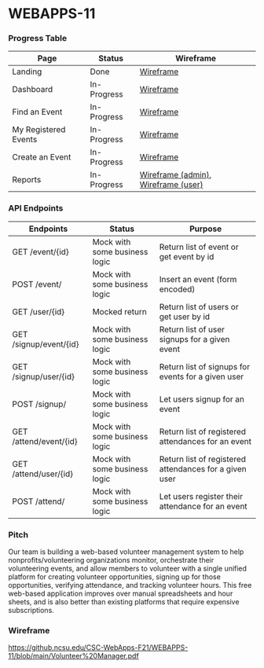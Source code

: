 # WEBAPPS-11

### Progress Table
| Page         | Status     | Wireframe |
|--------------|-----------|------------|
| Landing | Done | [Wireframe](https://github.ncsu.edu/CSC-WebApps-F21/WEBAPPS-11/blob/development/wireframes/landing.jpg) |
| Dashboard      | In-Progress | [Wireframe](https://github.ncsu.edu/CSC-WebApps-F21/WEBAPPS-11/blob/development/wireframes/dashboard.jpg) |
| Find an Event      | In-Progress  | [Wireframe](https://github.ncsu.edu/CSC-WebApps-F21/WEBAPPS-11/blob/development/wireframes/find-event.jpg) |
| My Registered Events      | In-Progress  | [Wireframe](https://github.ncsu.edu/CSC-WebApps-F21/WEBAPPS-11/blob/development/wireframes/my-events.jpg) |
| Create an Event      | In-Progress | [Wireframe](https://github.ncsu.edu/CSC-WebApps-F21/WEBAPPS-11/blob/development/wireframes/create-event.jpg) |
| Reports       | In-Progress | [Wireframe (admin)](https://github.ncsu.edu/CSC-WebApps-F21/WEBAPPS-11/blob/development/wireframes/reports-admin.jpg), [Wireframe (user)](https://github.ncsu.edu/CSC-WebApps-F21/WEBAPPS-11/blob/development/wireframes/reports-user.jpg) |

### API Endpoints
| Endpoints         | Status     | Purpose |
|--------------|-----------|------------|
| GET /event/{id} | Mock with some business logic | Return list of event or get event by id |
| POST /event/ | Mock with some business logic | Insert an event (form encoded) |
| GET /user/{id} | Mocked return | Return list of users or get user by id |
| GET /signup/event/{id} | Mock with some business logic | Return list of user signups for a given event|
| GET /signup/user/{id} | Mock with some business logic | Return list of signups for events for a given user|
| POST /signup/ | Mock with some business logic | Let users signup for an event|
| GET /attend/event/{id} | Mock with some business logic | Return list of registered attendances for an event |
| GET /attend/user/{id} | Mock with some business logic | Return list of registered attendances for a given user |
| POST /attend/ | Mock with some business logic | Let users register their attendance for an event|

### Pitch
Our team is building a web-based volunteer management system to help nonprofits/volunteering organizations monitor, orchestrate their volunteering events, and allow members to volunteer with a single unified platform for creating volunteer opportunities, signing up for those opportunities, verifying attendance, and tracking volunteer hours. This free web-based application improves over manual spreadsheets and hour sheets, and is also better than existing platforms that require expensive subscriptions.

### Wireframe
https://github.ncsu.edu/CSC-WebApps-F21/WEBAPPS-11/blob/main/Volunteer%20Manager.pdf

